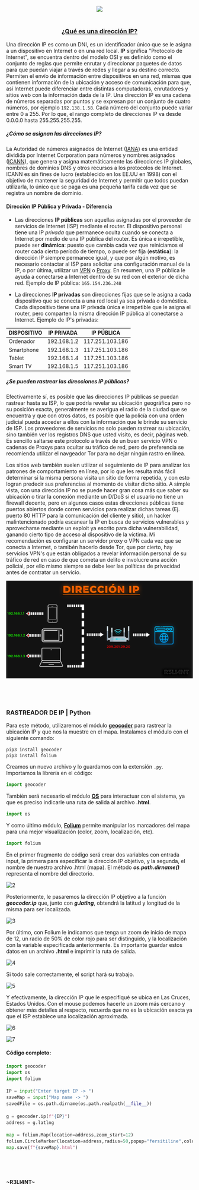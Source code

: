 <p align="center">
  <a href="https://github.com/DenverCoder1/readme-typing-svg"><img src="https://readme-typing-svg.herokuapp.com?font=Fira+Code&weight=450&size=17&pause=1000&color=000BF7&width=435&lines=Rastrear+ubicaci%C3%B3n+usando+la+IP+con+Python"></a>
</p>

<h1 align="center"></h1>

<h3 align="center"><ins>¿Qué es una dirección IP?</ins></h3>

Una dirección IP es como un DNI, es un identificador único que se le asigna a un dispositivo en Internet o en una red local. **IP** significa "Protocolo de Internet", se encuentra dentro del modelo OSI y es definido como el conjunto de reglas que permite enrutar y direccionar paquetes de datos para que puedan viajar a través de redes y llegar a su destino correcto. Permiten el envío de información entre dispositivos en una red, mismas que contienen información de la ubicación y acceso de comunicación para que, así Internet puede diferenciar entre distintas computadoras, enrutadores y sitios web con la información dada de la IP. Una dirección IP es una cadena de números separadas por puntos y se expresan por un conjunto de cuatro números, por ejemplo `192.138.1.58`. Cada número del conjunto puede variar entre 0 a 255. Por lo que, el rango completo de direcciones IP va desde 0.0.0.0 hasta 255.255.255.255.

##### ¿Cómo se asignan las direcciones IP?
La Autoridad de números asignados de Internet (<a href="https://www.iana.org/">IANA</a>) es una entidad dividida por Internet Corporation para números y nombres asignados (<a href="https://www.icann.org/es">ICANN</a>), que genera y asigna matemáticamente las direcciones IP globales, nombres de dominios DNS y otros recursos a los protocolos de Internet. ICANN es sin fines de lucro (establecido en los EE.UU en 1998) con el objetivo de mantener la seguridad de Internet y permitir que todos puedan utilizarla, lo único que se paga es una pequeña tarifa cada vez que se registra un nombre de dominio.

#### Dirección IP Pública y Privada - Diferencia

- Las direcciones **IP públicas** son aquellas asignadas por el proveedor de servicios de Internet (ISP) mediante el router. El dispositivo personal tiene una IP *privada* que permanece oculta cuando se conecta a Internet por medio de una IP pública del router. Es única e irrepetible, puede ser **dinámica**: puesto que cambia cada vez que reiniciamos el router cada cierto período de tiempo, o puede ser fija (**estática**): la dirección IP siempre permanece igual, y que por algún motivo, es necesario contactar al ISP para solicitar una configuración manual de la IP, o por última, utilizar un <a href="https://github.com/R3LI4NT/articulos/blob/main/Seguridad/Anonimato/GNU-Linux/openvpn.md">VPN</a> o <a href="https://github.com/R3LI4NT/articulos/blob/main/Seguridad/Anonimato/GNU-Linux/privoxy_tor.md">Proxy</a>. En resumen, una IP pública le ayuda a conectarse a Internet dentro de su red con el exterior de dicha red. Ejemplo de IP pública: `165.154.236.248`

- La direcciones **IP privadas** son direcciones fijas que se le asigna a cada dispositivo que se conecta a una red local ya sea privada o doméstica. Cada dispositivo tiene una IP privada única e irrepetible que le asigna el router, pero comparten la misma dirección IP pública al conectarse a Internet. Ejemplo de IP's privadas:

| DISPOSITIVO | IP PRIVADA | IP PÚBLICA |
| ------------- | ------------- | ------------- |
| Ordenador | 192.168.1.2  | 117.251.103.186 |
| Smartphone  | 192.168.1.3  | 117.251.103.186 |
| Tablet  | 192.168.1.4  | 117.251.103.186 |
| Smart TV  | 192.168.1.5  | 117.251.103.186 |

##### ¿Se pueden rastrear las direcciones IP públicas?

Efectivamente sí, es posible que las direcciones IP públicas se puedan rastrear hasta su ISP, lo que podría revelar su ubicación geográfica pero no su posición exacta, generalmente se averigua el radio de la ciudad que se encuentra y que con otros datos, es posible que la policía con una orden judicial pueda acceder a ellos con la información que le brinde su servicio de ISP. Los proveedores de servicios no solo pueden rastrear su ubicación, sino también ver los registros DNS que usted visito, es decir, páginas web. Es sencillo saltarse este protocolo a través de un buen servicio VPN o cadenas de Proxys para ocultar su tráfico de red, pero de preferencia se recomienda utilizar el navgeador Tor para no dejar ningún rastro en línea.

Los sitios web también suelen utilizar el seguimiento de IP para analizar los patrones de comportamiento en línea, por lo que les resulta más fácil determinar si la misma persona visita un sitio de forma repetida, y con esto logran predecir sus preferencias al momento de visitar dicho sitio. A simple vista, con una dirección IP no se puede hacer gran cosa más que saber su ubicación o tirar la conexión mediante un D/DoS si el usuario no tiene un firewall decente, pero en algunos casos estas direcciones públicas tiene puertos abiertos donde corren servicios para realizar dichas tareas (Ej. puerto 80 HTTP para la comunicación del cliente y sitio), un hacker malintencionado podría escanear la IP en busca de servicios vulnerables y aprovecharse mediante un exploit ya escrito para dicha vulnerabilidad, ganando cierto tipo de acceso al dispositivo de la víctima. Mi recomendación es configurar un servidor proxy o VPN cada vez que se conecta a Internet, o tamibén hacerlo desde Tor, que por cierto, hay servicios VPN's que están obligados a revelar información personal de su tráfico de red en caso de que cometa un delito e involucre una acción policial, por ello mismo siempre se debe leer las políticas de privacidad antes de contratar un servicio.

<p align="center">
  <img src="https://github.com/R3LI4NT/articulos/blob/main/Programacion/Python/img/direccionIP.png">
</p>

<h1 align="center"></h1>

</br>

### RASTREADOR DE IP | Python

Para este método, utilizaremos el módulo <a href="https://geocoder.readthedocs.io/">**geocoder**</a> para rastrear la ubicación IP y que nos la muestre en el mapa. Instalamos el módulo con el siguiente comando:
```
pip3 install geocoder
pip3 install folium
```

Creamos un nuevo archivo y lo guardamos con la extensión `.py`. Importamos la librería en el código:
```python
import geocoder
```
También será necesario el módulo <a href="https://docs.python.org/3/library/os.html">**OS**</a> para interactuar con el sistema, ya que es preciso indicarle una ruta de salida al archivo **.html**.
```python
import os
```

Y como último módulo, <a href="https://python-visualization.github.io/folium/">**Folium**</a> permite manipular los marcadores del mapa para una mejor visualización (color, zoom, localización, etc).
```python
import folium
```

En el primer fragmento de código será crear dos variables con entrada input, la primera para especificar la dirección IP objetivo, y la segunda, el nombre de nuestro archivo .html (mapa). El método **_os.path.dirname()_** representa el nombre del directorio.

![2](https://user-images.githubusercontent.com/75953873/204064317-a9c38f09-2528-43d7-963d-1523924ea282.png)

Posteriormente, le pasaremos la dirección IP objetivo a la función **_geocoder.ip_** que, junto con **_g.latlng_**, obtendrá la latitud y longitud de la misma para ser localizada.

![3](https://user-images.githubusercontent.com/75953873/204065147-29dd6d79-fb09-413b-9674-894fc0e071e5.png)

Por último, con Folium le indicamos que tenga un zoom de inicio de mapa de 12, un radio de 50% de color rojo para ser distinguido, y la localización con la variable especificada anteriormente. Es importante guardar estos datos en un archivo **.html** e imprimir la ruta de salida.

![4](https://user-images.githubusercontent.com/75953873/204065305-bfe1808a-08f9-4ae8-bc5c-f799f0121bf6.png)

Si todo sale correctamente, el script hará su trabajo.

![5](https://user-images.githubusercontent.com/75953873/204065425-d994c682-b3d7-4760-b3a5-875121fb7232.png)

Y efectivamente, la dirección IP que le especifiqué se ubica en Las Cruces, Estados Unidos. Con el mouse podemos hacerle un zoom más cercano y obtener más detalles al respecto, recuerda que no es la ubicación exacta ya que el ISP establece una localización aproximada.

![6](https://user-images.githubusercontent.com/75953873/204065601-57a3ec35-39aa-4294-9f2e-fdb16f30fb4a.png)

![7](https://user-images.githubusercontent.com/75953873/204065778-d66b76a0-bc26-4a81-9ddb-a245a8a41d45.png)

#### Código completo:
```python
import geocoder
import os
import folium

IP = input("Enter target IP -> ")
saveMap = input("Map name -> ")
savedFile = os.path.dirname(os.path.realpath(__file__))

g = geocoder.ip(f"{IP}")
address = g.latlng

map = folium.Map(location=address,zoom_start=12)
folium.CircleMarker(location=address,radius=50,popup="fersitiline",color="red").add_to(map)
map.save(f"{saveMap}.html")
```

<h1 align="center"></h1>

</br>



#### ~R3LI4NT~
